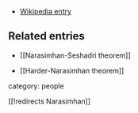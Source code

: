 

* [Wikipedia entry](http://en.wikipedia.org/wiki/M._S._Narasimhan)

## Related entries

* [[Narasimhan-Seshadri theorem]]

* [[Harder-Narasimhan theorem]]

category: people

[[!redirects Narasimhan]]
